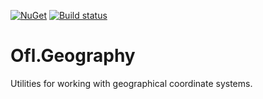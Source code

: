 [![NuGet](https://img.shields.io/nuget/v/Ofl.Geography.svg)](https://www.nuget.org/packages/Ofl.Geography/)
[![Build status](https://ci.appveyor.com/api/projects/status/dmcqo3wqoh5r3uuv?svg=true)](https://ci.appveyor.com/project/OneFrameLink/ofl-geography)

# Ofl.Geography
Utilities for working with geographical coordinate systems.
